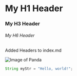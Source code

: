 # My H1 Header
### My H3 Header
###### My H6 Header 
Added Headers to index.md

![Image of Panda](https://octodex.github.com/images/yaktocat.png)

``` java
String myStr = "Hello, world!";
```
